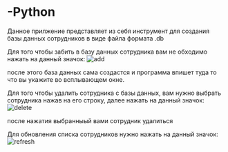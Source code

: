 # -Python
Данное прилжение представляет из себя инструмент для создания базы данных сотрудников в виде файла формата .db

Для того чтобы забить в базу данных сотрудника вам не обходимо нажать на данный значок: ![add](https://github.com/roman-prom/-Python/assets/124841859/05dca4e4-b3aa-4f3a-8ce6-f1fd86b367c8)

после этого база данных сама создастся и программа впишет туда то что вы укажите во всплывающем окне.

Для того чтобы удалить сотрудника с базы данных, вам нужно выбрать сотрудника нажав на его строку, далее нажать на данный значок: ![delete](https://github.com/roman-prom/-Python/assets/124841859/1e51ba58-9314-47c9-874d-43fedd05298e)

после нажатия выбранныый вами сотрудник удалиться

Для обновления списка сотрудников нужно нажать на данный значок: ![refresh](https://github.com/roman-prom/-Python/assets/124841859/767cc49e-d876-455f-b741-12f0c295dc5a)
